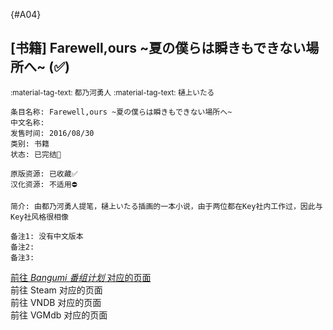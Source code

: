 [//]: # (Metadata End)

[](){#A04}

[//]: # (TXT End)

## \[书籍] Farewell,ours ~夏の僕らは瞬きもできない場所へ~ (✅)

<small>:material-tag-text: 都乃河勇人</small>
<small>:material-tag-text: 樋上いたる</small>

```
条目名称: Farewell,ours ~夏の僕らは瞬きもできない場所へ~
中文名称: 
发售时间: 2016/08/30
类别: 书籍
状态: 已完结🎉

原版资源: 已收藏✅
汉化资源: 不适用⛔

简介: 由都乃河勇人提笔，樋上いたる插画的一本小说，由于两位都在Key社内工作过，因此与Key社风格很相像

备注1: 没有中文版本
备注2: 
备注3: 
```

<div class="result">
    <div class="grid">
        <a href="https://bgm.tv/subject/187523" class="card" target=”_blank”>
            前往 <i class="bangumi">Bangumi 番组计划</i> 对应的页面
        </a>
        <div class="card disable">
            前往 Steam 对应的页面
        </div>
        <div class="card disable">
            前往 VNDB 对应的页面
        </div>
        <div class="card disable">
            前往 VGMdb 对应的页面
        </div>
    </div>
</div>

